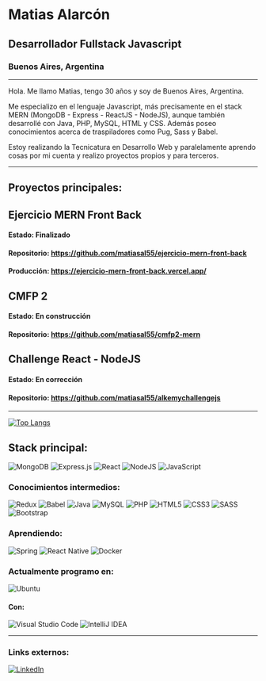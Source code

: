 # Matias Alarcón

## Desarrollador Fullstack Javascript

### Buenos Aires, Argentina

<hr>

Hola. Me llamo Matias, tengo 30 años y soy de Buenos Aires, Argentina.

Me especializo en el lenguaje Javascript, más precisamente en el stack MERN (MongoDB - Express - ReactJS - NodeJS), aunque también desarrollé con Java, PHP, MySQL, HTML y CSS. Además poseo conocimientos acerca de traspiladores como Pug, Sass y Babel.

Estoy realizando la Tecnicatura en Desarrollo Web y paralelamente aprendo cosas por mi cuenta y realizo proyectos propios y para terceros.

<hr>

## Proyectos principales:

## Ejercicio MERN Front Back

#### <b>Estado:</b> Finalizado

#### <b>Repositorio:</b> https://github.com/matiasal55/ejercicio-mern-front-back

#### <b>Producción:</b> https://ejercicio-mern-front-back.vercel.app/

## CMFP 2

#### <b>Estado:</b> En construcción

#### <b>Repositorio:</b> https://github.com/matiasal55/cmfp2-mern

## Challenge React - NodeJS

#### <b>Estado:</b> En corrección

#### <b>Repositorio:</b> https://github.com/matiasal55/alkemychallengejs

<hr>

[![Top Langs](https://github-readme-stats.vercel.app/api/top-langs/?username=matiasal55&layout=compact)](https://github.com/anuraghazra/github-readme-stats)

## Stack principal:

  <div>
        <img alt="MongoDB" src ="https://img.shields.io/badge/MongoDB-%234ea94b.svg?&style=for-the-badge&logo=mongodb&logoColor=white"/>
        <img alt="Express.js" src="https://img.shields.io/badge/express.js-%23404d59.svg?&style=for-the-badge"/>
        <img alt="React" src="https://img.shields.io/badge/react-%2320232a.svg?&style=for-the-badge&logo=react&logoColor=%2361DAFB"/>
        <img alt="NodeJS" src="https://img.shields.io/badge/node.js-%2343853D.svg?&style=for-the-badge&logo=node.js&logoColor=white"/>
        <img alt="JavaScript" src="https://img.shields.io/badge/javascript-%23323330.svg?&style=for-the-badge&logo=javascript&logoColor=%23F7DF1E"/>
  </div>

### Conocimientos intermedios:

  <div>
     <img alt="Redux" src="https://img.shields.io/badge/redux-%23593d88.svg?&style=for-the-badge&logo=redux&logoColor=white"/>
        <img alt="Babel" src="https://img.shields.io/badge/Babel-F9DC3e?style=for-the-badge&logo=babel&logoColor=black" />
    <img alt="Java" src="https://img.shields.io/badge/java-%23ED8B00.svg?&style=for-the-badge&logo=java&logoColor=white"/>
    <img alt="MySQL" src="https://img.shields.io/badge/mysql-%2300f.svg?&style=for-the-badge&logo=mysql&logoColor=white"/>
    <img alt="PHP" src="https://img.shields.io/badge/php-%23777BB4.svg?&style=for-the-badge&logo=php&logoColor=white"/>
    <img alt="HTML5" src="https://img.shields.io/badge/html5-%23E34F26.svg?&style=for-the-badge&logo=html5&logoColor=white"/>
    <img alt="CSS3" src="https://img.shields.io/badge/css3-%231572B6.svg?&style=for-the-badge&logo=css3&logoColor=white"/>
    <img alt="SASS" src="https://img.shields.io/badge/SASS-hotpink.svg?&style=for-the-badge&logo=SASS&logoColor=white"/>
    <img alt="Bootstrap" src="https://img.shields.io/badge/bootstrap-%23563D7C.svg?&style=for-the-badge&logo=bootstrap&logoColor=white"/>
  </div>
  
  ### Aprendiendo:

  <div>
  <img alt="Spring" src="https://img.shields.io/badge/spring-%236DB33F.svg?&style=for-the-badge&logo=spring&logoColor=white"/>
  <img alt="React Native" src="https://img.shields.io/badge/react_native-%2320232a.svg?&style=for-the-badge&logo=react&logoColor=%2361DAFB"/>
  <img alt="Docker" src="https://img.shields.io/badge/docker-%230db7ed.svg?&style=for-the-badge&logo=docker&logoColor=white"/>
  </div>

### Actualmente programo en:

  <div>
    <img alt="Ubuntu" src="https://img.shields.io/badge/Ubuntu-E95420?style=for-the-badge&logo=ubuntu&logoColor=white" />
  </div>

#### Con:

  <div>
    <img alt="Visual Studio Code" src="https://img.shields.io/badge/VisualStudioCode-0078d7.svg?&style=for-the-badge&logo=visual-studio-code&logoColor=white"/>
    <img alt="IntelliJ IDEA" src="https://img.shields.io/badge/IntelliJIDEA-000000.svg?&style=for-the-badge&logo=intellij-idea&logoColor=white"/>
  </div>

<hr>

### Links externos:

<div>
  <a href="https://www.linkedin.com/in/matiasalarcon/">
<img alt="LinkedIn" src="https://img.shields.io/badge/linkedin-%230077B5.svg?&style=for-the-badge&logo=linkedin&logoColor=white"/>
    </a>
</div>
